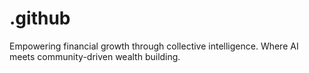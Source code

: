 # .github
Empowering financial growth through collective intelligence. Where AI meets community-driven wealth building.
